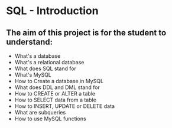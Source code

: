 # SQL - Introduction

## The aim of this project is for the student to understand:

* What's a database
* What's a relational database
* What does SQL stand for
* What's MySQL
* How to Create a database in MySQL
* What does DDL and DML stand for
* How to CREATE or ALTER a table
* How to SELECT data from a table
* How to INSERT, UPDATE or DELETE data
* What are subqueries
* How to use MySQL functions
